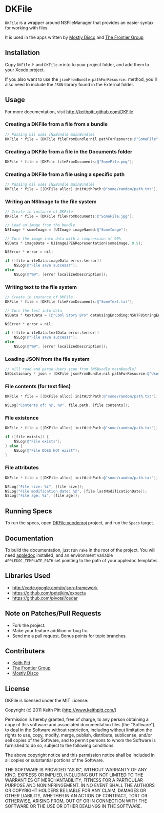 # DKFile

`DKFile` is a wrapper around NSFileManager that provides an easier syntax for working with files.

It is used in the apps written by [Mostly Disco](http://www.mostlydisco.com) and [The Frontier Group](http://www.thefrontiergroup.com.au)

## Installation

Copy `DKFile.h` and `DKFile.m` into to your project folder, and add them to your Xcode project.

If you also want to use the `jsonFromBundle:pathForResource:` method, you'll also need to include the `JSON` library found in the External folder.

## Usage

For more documentation, visit http://keithpitt.github.com/DKFile

### Creating a DKFile from a file from a bundle

```objective-c
// Passing nil uses [NSBundle mainBundle]
DKFile * file = [DKFile fileFromBundle:nil pathForResource:@"SomeFile" ofType:@"png"];
```

### Creating a DKFile from a file in the Documents folder

```objective-c
DKFile * file = [DKFile fileFromDocuments:@"SomeFile.png"];
```

### Creating a DKFile from a file using a specific path

```objective-c
// Passing nil uses [NSBundle mainBundle]
DKFile * file = [[DKFile alloc] initWithPath:@"some/random/path.txt"];
```

### Writing an NSImage to the file system

```objective-c
// Create in instance of DKFile
DKFile * file = [DKFile fileFromDocuments:@"SomeFile.jpg"];

// Load an image from the bundle
NSImage * someImage = [UIImage imageNamed:@"SomeImage"];

// Turn the image into data with a compression of 90%
NSData * imageData = UIImageJPEGRepresentation(someImage, 0.9);

NSError * error = nil;

if ([file writeData:imageData error:&error])
    NSLog(@"File save success!");
else
    NSLog(@"%@", [error localizedDescription]);
```

### Writing text to the file system

```objective-c
// Create in instance of DKFile
DKFile * file = [DKFile fileFromDocuments:@"SomeText.txt"];

// Turn the text into data
NSData * textData = [@"Cool Story Bro" dataUsingEncoding:NSUTF8StringEncoding];

NSError * error = nil;

if ([file writeData:textData error:&error])
    NSLog(@"File save success!");
else
    NSLog(@"%@", [error localizedDescription]);
```

### Loading JSON from the file system

```objective-c
// Will read and parse Users.json from [NSBundle mainBundle]
NSDictionary * json = [DKFile jsonFromBundle:nil pathForResource:@"Users"];
```

### File contents (for text files)

```objective-c
DKFile * file = [[DKFile alloc] initWithPath:@"some/random/path.txt"];

NSLog("Contents of: %@, %@", file.path, [file contents]);
```

### File existence

```objective-c
DKFile * file = [[DKFile alloc] initWithPath:@"some/random/path.txt"];

if ([file exists]) {
    NSLog(@"File exists");
} else {
    NSLog(@"File DOES NOT exist");
}
```

### File attributes

```objective-c
DKFile * file = [[DKFile alloc] initWithPath:@"some/random/path.txt"];

NSLog("File size: %i", [file size]);
NSLog("File modification date: %@", [file lastModificationDate]);
NSLog("File age: %i", [file age]);
```

## Running Specs

To run the specs, open [DKFile.xcodeproj](https://github.com/keithpitt/DKFile/tree/master/DKFile.xcodeproj) project, and run the `Specs` target.

## Documentation

To build the documentation, just run `rake` in the root of the project. You will need [appledoc](http://www.gentlebytes.com/home/appledocapp/) installed, and an environment variable `APPLEDOC_TEMPLATE_PATH` set pointing to the path of your appledoc templates.

## Libraries Used

* http://code.google.com/p/json-framework
* https://github.com/petejkim/expecta
* https://github.com/pivotal/cedar

## Note on Patches/Pull Requests

* Fork the project.
* Make your feature addition or bug fix.
* Send me a pull request. Bonus points for topic branches.

## Contributers

* [Keith Pitt](http://www.keithpitt.com)
* [The Frontier Group](http://www.thefrontiergroup.com.au)
* [Mostly Disco](http://www.mostlydisco.com)

## License

DKFile is licensed under the MIT License:

  Copyright (c) 2011 Keith Pitt (http://www.keithpitt.com/)

  Permission is hereby granted, free of charge, to any person obtaining a copy
  of this software and associated documentation files (the "Software"), to deal
  in the Software without restriction, including without limitation the rights
  to use, copy, modify, merge, publish, distribute, sublicense, and/or sell
  copies of the Software, and to permit persons to whom the Software is
  furnished to do so, subject to the following conditions:

  The above copyright notice and this permission notice shall be included in
  all copies or substantial portions of the Software.

  THE SOFTWARE IS PROVIDED "AS IS", WITHOUT WARRANTY OF ANY KIND, EXPRESS OR
  IMPLIED, INCLUDING BUT NOT LIMITED TO THE WARRANTIES OF MERCHANTABILITY,
  FITNESS FOR A PARTICULAR PURPOSE AND NONINFRINGEMENT. IN NO EVENT SHALL THE
  AUTHORS OR COPYRIGHT HOLDERS BE LIABLE FOR ANY CLAIM, DAMAGES OR OTHER
  LIABILITY, WHETHER IN AN ACTION OF CONTRACT, TORT OR OTHERWISE, ARISING FROM,
  OUT OF OR IN CONNECTION WITH THE SOFTWARE OR THE USE OR OTHER DEALINGS IN
  THE SOFTWARE.
